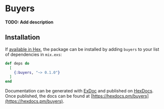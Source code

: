 # Buyers

**TODO: Add description**

## Installation

If [available in Hex](https://hex.pm/docs/publish), the package can be installed
by adding `buyers` to your list of dependencies in `mix.exs`:

```elixir
def deps do
  [
    {:buyers, "~> 0.1.0"}
  ]
end
```

Documentation can be generated with [ExDoc](https://github.com/elixir-lang/ex_doc)
and published on [HexDocs](https://hexdocs.pm). Once published, the docs can
be found at [https://hexdocs.pm/buyers](https://hexdocs.pm/buyers).

